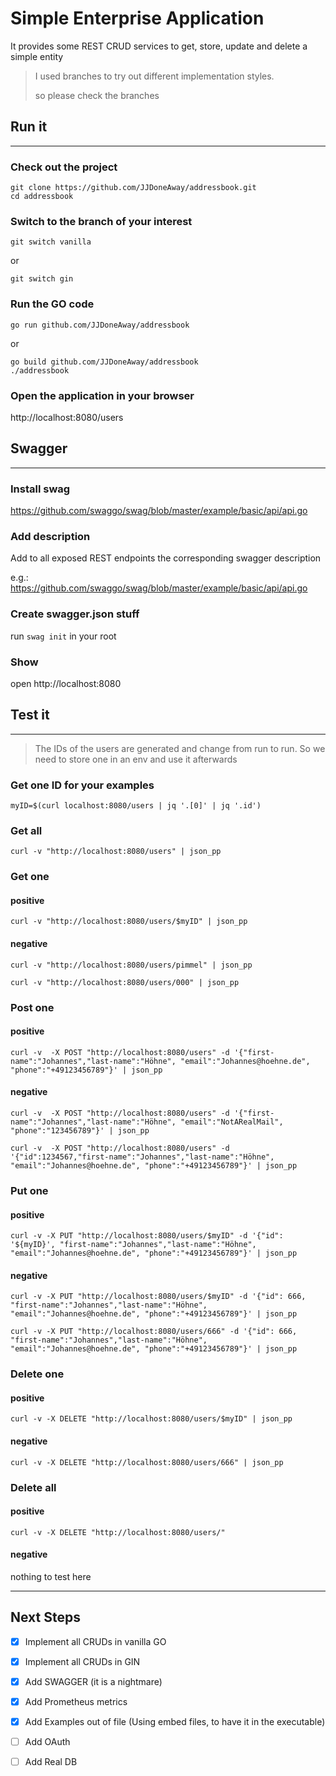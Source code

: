 # Simple Enterprise Application 

It provides some REST CRUD services to get, store, update and delete a simple entity

> 
> I used branches to try out different implementation styles. 
>
> so please check the branches
>


## Run it
---------
### Check out the project 
```
git clone https://github.com/JJDoneAway/addressbook.git
cd addressbook
```

### Switch to the branch of your interest
```
git switch vanilla
```

or

```
git switch gin
```

### Run the GO code
```
go run github.com/JJDoneAway/addressbook
```

or

```
go build github.com/JJDoneAway/addressbook
./addressbook
```

### Open the application in your browser

http://localhost:8080/users

## Swagger
----------
### Install swag
https://github.com/swaggo/swag/blob/master/example/basic/api/api.go

### Add description
Add to all exposed REST endpoints the corresponding swagger description

e.g.: https://github.com/swaggo/swag/blob/master/example/basic/api/api.go

### Create swagger.json stuff
run `swag init` in your root 

### Show
open http://localhost:8080


## Test it
----------

> The IDs of the users are generated and change from run to run. So we need to store one in an env and use it afterwards

### Get one ID for your examples
```
myID=$(curl localhost:8080/users | jq '.[0]' | jq '.id') 
```


### Get all
```
curl -v "http://localhost:8080/users" | json_pp
```

### Get one
#### positive
```
curl -v "http://localhost:8080/users/$myID" | json_pp
```
#### negative
```
curl -v "http://localhost:8080/users/pimmel" | json_pp
```
```
curl -v "http://localhost:8080/users/000" | json_pp
```

### Post one
#### positive
```
curl -v  -X POST "http://localhost:8080/users" -d '{"first-name":"Johannes","last-name":"Höhne", "email":"Johannes@hoehne.de", "phone":"+49123456789"}' | json_pp
```
#### negative
```
curl -v  -X POST "http://localhost:8080/users" -d '{"first-name":"Johannes","last-name":"Höhne", "email":"NotARealMail", "phone":"123456789"}' | json_pp
```
```
curl -v  -X POST "http://localhost:8080/users" -d '{"id":1234567,"first-name":"Johannes","last-name":"Höhne", "email":"Johannes@hoehne.de", "phone":"+49123456789"}' | json_pp
```

### Put one
#### positive
```
curl -v -X PUT "http://localhost:8080/users/$myID" -d '{"id": '${myID}', "first-name":"Johannes","last-name":"Höhne", "email":"Johannes@hoehne.de", "phone":"+49123456789"}' | json_pp
```
#### negative
```
curl -v -X PUT "http://localhost:8080/users/$myID" -d '{"id": 666, "first-name":"Johannes","last-name":"Höhne", "email":"Johannes@hoehne.de", "phone":"+49123456789"}' | json_pp
```
```
curl -v -X PUT "http://localhost:8080/users/666" -d '{"id": 666, "first-name":"Johannes","last-name":"Höhne", "email":"Johannes@hoehne.de", "phone":"+49123456789"}' | json_pp
```

### Delete one
#### positive
```
curl -v -X DELETE "http://localhost:8080/users/$myID" | json_pp
```
#### negative
```
curl -v -X DELETE "http://localhost:8080/users/666" | json_pp
```

### Delete all
#### positive
```
curl -v -X DELETE "http://localhost:8080/users/"
```
#### negative
nothing to test here




---
## Next Steps

- [x] Implement all CRUDs in vanilla GO
- [x] Implement all CRUDs in GIN
- [x] Add SWAGGER (it is a nightmare)
- [x] Add Prometheus metrics
- [x] Add Examples out of file (Using embed files, to have it in the executable)
- [ ] Add OAuth
- [ ] Add Real DB

